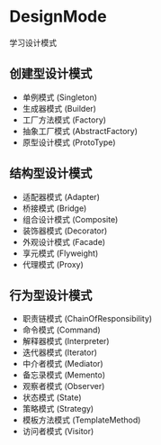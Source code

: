 # DesignMode
学习设计模式

## 创建型设计模式
* 单例模式 (Singleton)
* 生成器模式 (Builder)
* 工厂方法模式 (Factory)
* 抽象工厂模式 (AbstractFactory)
* 原型设计模式 (ProtoType)

## 结构型设计模式
* 适配器模式 (Adapter)
* 桥接模式 (Bridge)
* 组合设计模式 (Composite)
* 装饰器模式 (Decorator)
* 外观设计模式 (Facade)
* 享元模式 (Flyweight)
* 代理模式 (Proxy)

## 行为型设计模式
* 职责链模式 (ChainOfResponsibility)
* 命令模式 (Command)
* 解释器模式 (Interpreter)
* 迭代器模式 (Iterator)
* 中介者模式 (Mediator)
* 备忘录模式 (Memento)
* 观察者模式 (Observer)
* 状态模式 (State)
* 策略模式 (Strategy)
* 模板方法模式 (TemplateMethod)
* 访问者模式 (Visitor)

